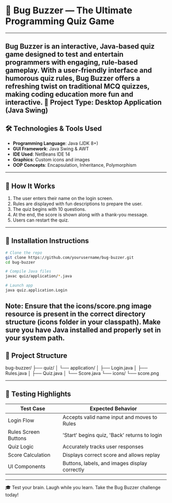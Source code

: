 # 🐞 Bug Buzzer — The Ultimate Programming Quiz Game
---
**Bug Buzzer** is an interactive, Java-based quiz game designed to test and entertain programmers with engaging, rule-based gameplay. With a user-friendly interface and humorous quiz rules, Bug Buzzer offers a refreshing twist on traditional MCQ quizzes, making coding education more fun and interactive.
📌 Project Type: Desktop Application (Java Swing)  
---

## 🛠️ Technologies & Tools Used

- **Programming Language**: Java (JDK 8+)
- **GUI Framework**: Java Swing & AWT
- **IDE Used**: NetBeans IDE 14
- **Graphics**: Custom icons and images
- **OOP Concepts**: Encapsulation, Inheritance, Polymorphism

---
## 🧩 How It Works

1. The user enters their name on the login screen.
2. Rules are displayed with fun descriptions to prepare the user.
3. The quiz begins with 10 questions.
4. At the end, the score is shown along with a thank-you message.
5. Users can restart the quiz.
   
---

## 🚀 Installation Instructions

```bash
# Clone the repo
git clone https://github.com/yourusername/bug-buzzer.git
cd bug-buzzer

# Compile Java files
javac quiz/application/*.java

# Launch app
java quiz.application.Login

```
Note: Ensure that the icons/score.png image resource is present in the correct directory structure (icons folder in your classpath).
      Make sure you have Java installed and properly set in your system path.
---

## 📁 Project Structure

bug-buzzer/
├── quiz/
│   └── application/
│       ├── Login.java
│       ├── Rules.java
│       ├── Quiz.java
│       └── Score.java
└── icons/
    └── score.png

---
## 🧪 Testing Highlights
| Test Case            | Expected Behavior                             |
| -------------------- | --------------------------------------------- |
| Login Flow           | Accepts valid name input and moves to Rules   |
| Rules Screen Buttons | 'Start' begins quiz, 'Back' returns to login  |
| Quiz Logic           | Accurately tracks user responses              |
| Score Calculation    | Displays correct score and allows replay      |
| UI Components        | Buttons, labels, and images display correctly |

---
🎓 Test your brain. Laugh while you learn. Take the Bug Buzzer challenge today!

